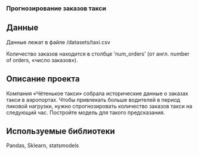 ### Прогнозирование заказов такси

## Данные

Данные лежат в файле /datasets/taxi.csv

Количество заказов находится в столбце 'num_orders' (от англ. number of orders, «число заказов»).

## Описание проекта
Компания «Чётенькое такси» собрала исторические данные о заказах такси в аэропортах. Чтобы привлекать больше водителей в период пиковой нагрузки, нужно спрогнозировать количество заказов такси на следующий час. Постройте модель для такого предсказания.

## Используемые библиотеки
Pandas, Sklearn, statsmodels